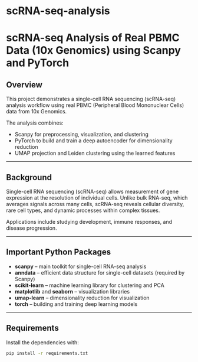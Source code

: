# scRNA-seq-analysis

# scRNA-seq Analysis of Real PBMC Data (10x Genomics) using Scanpy and PyTorch

## Overview
This project demonstrates a single-cell RNA sequencing (scRNA-seq) analysis workflow using real PBMC (Peripheral Blood Mononuclear Cells) data from 10x Genomics.  

The analysis combines:
- Scanpy for preprocessing, visualization, and clustering  
- PyTorch to build and train a deep autoencoder for dimensionality reduction  
- UMAP projection and Leiden clustering using the learned features  

---

## Background
Single-cell RNA sequencing (scRNA-seq) allows measurement of gene expression at the resolution of individual cells. Unlike bulk RNA-seq, which averages signals across many cells, scRNA-seq reveals cellular diversity, rare cell types, and dynamic processes within complex tissues.  

Applications include studying development, immune responses, and disease progression.  

---

## Important Python Packages
- **scanpy** – main toolkit for single-cell RNA-seq analysis  
- **anndata** – efficient data structure for single-cell datasets (required by Scanpy)  
- **scikit-learn** – machine learning library for clustering and PCA  
- **matplotlib** and **seaborn** – visualization libraries  
- **umap-learn** – dimensionality reduction for visualization  
- **torch** – building and training deep learning models  

---

## Requirements
Install the dependencies with:
```bash
pip install -r requirements.txt

